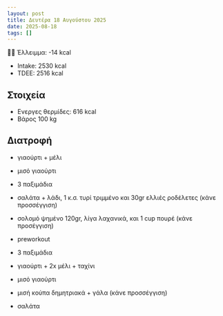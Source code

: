 ```yaml
---
layout: post
title: Δευτέρα 18 Αυγούστου 2025
date: 2025-08-18
tags: []
---
```


👎🏻 Έλλειμμα: <span class="red">-14 kcal</span>

- Intake: 2530 kcal
- ΤDEE: 2516 kcal

## Στοιχεία

- Ενεργες θερμίδες: 616 kcal
- Βάρος 100 kg

## Διατροφή

- γιαούρτι + μέλι
- μισό γιαούρτι

- 3 παξιμάδια
- σαλάτα + λάδι, 1 κ.σ. τυρί τριμμένο και 30gr ελλιές ροδέλετες (κάνε προσσέγγιση)
- σολομό ψημένο 120gr, λίγα λαχανικά, και 1 cup πουρέ (κάνε προσέγγιση)

- preworkout

- 3 παξιμάδια
- γιαούρτι + 2x μέλι + ταχίνι
- μισό γιαούρτι
- μισή κούπα δημητριακά + γάλα (κάνε προσσέγγιση)
- σαλάτα

